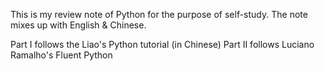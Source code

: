 This is my review note of Python for the purpose of self-study. The note mixes up with English & Chinese.

Part I follows the Liao's Python tutorial (in Chinese)
Part II follows Luciano Ramalho's Fluent Python